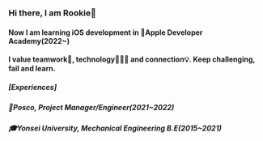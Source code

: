 ### Hi there, I am Rookie👋
#### Now I am learning iOS development in 🍎Apple Developer Academy(2022~)
#### I value teamwork🤝, technology👨🏻‍💻 and connection💡. Keep challenging, fail and learn.

##### [Experiences]
##### 🏢Posco, Project Manager/Engineer(2021~2022)
##### 🎓Yonsei University, Mechanical Engineering B.E(2015~2021)

<!--
**Rookie0031/Rookie0031** is a ✨ _special_ ✨ repository because its `README.md` (this file) appears on your GitHub profile.

Here are some ideas to get you started:

- 🔭 I’m currently working on ...
- 🌱 I’m currently learning ...
- 👯 I’m looking to collaborate on ...
- 🤔 I’m looking for help with ...
- 💬 Ask me about ...
- 📫 How to reach me: ...dqw
- 😄 Pronouns: ...
- ⚡ Fun fact: ...
-->
